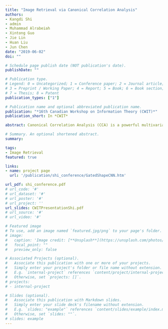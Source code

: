 ```yaml
---
title: "Image Retrieval via Canonical Correlation Analysis"
authors:
- Kangdi Shi
- admin
- Muhammad Alrabeiah
- Xintong Guo
- Jie Lin
- Huan Liu
- Jun Chen
date: "2019-06-02"
doi: ""

# Schedule page publish date (NOT publication's date).
publishDate: ""

# Publication type.
# Legend: 0 = Uncategorized; 1 = Conference paper; 2 = Journal article;
# 3 = Preprint / Working Paper; 4 = Report; 5 = Book; 6 = Book section;
# 7 = Thesis; 8 = Patent
publication_types: ["1"]

# Publication name and optional abbreviated publication name.
publication: "*16th Canadian Workshop on Information Theory (CWIT)*"
publication_short: In *CWIT*

abstract: Canonical Correlation Analysis (CCA) is a powerful multivariate statistical method. It can be used to find, for a given dimension, a projection pair that maximally captures the correlation between two target random vectors. This work introduces a CCA-based approach for image retrieval. It capitalizes on feature maps extracted from a pre-trained Convolutional Neural Network (CNN) and leverages basis vectors identified via CCA, in conjunction with an element-wise selection method based on the Chernoff information, to generate compact transformed image features; the level of similarity between two images is determined by a hypothesis test regarding the joint distribution of transformed feature pair. The proposed approach is benchmarked against two popular statistical analysis methods, Linear Discriminant Analysis (LDA) and Principal Component Analysis with whitening (PCAw). The CCA approach is shown to achieve competitive retrieval performances on popular datasets such as Oxford5k and Paris6k.

# Summary. An optional shortened abstract.
summary:

tags:
- Image Retrieval
featured: true

links:
- name: project page
  url: '/publication/shi_conference/GatedShapeCNN.htm'

url_pdf: shi_conference.pdf
# url_code: '#'
# url_dataset: '#'
# url_poster: '#'
# url_project: ''
url_slides: CWITPresentationShi.pdf
# url_source: '#'
# url_video: '#'

# Featured image
# To use, add an image named `featured.jpg/png` to your page's folder. 
# image:
#   caption: 'Image credit: [**Unsplash**](https://unsplash.com/photos/pLCdAaMFLTE)'
#   focal_point: ""
#   preview_only: false

# Associated Projects (optional).
#   Associate this publication with one or more of your projects.
#   Simply enter your project's folder or file name without extension.
#   E.g. `internal-project` references `content/project/internal-project/index.md`.
#   Otherwise, set `projects: []`.
# projects:
# - internal-project

# Slides (optional).
#   Associate this publication with Markdown slides.
#   Simply enter your slide deck's filename without extension.
#   E.g. `slides: "example"` references `content/slides/example/index.md`.
#   Otherwise, set `slides: ""`.
# slides: example
---
```


<!-- {{% alert note %}}
Click the *Cite* button above to demo the feature to enable visitors to import publication metadata into their reference management software.
{{% /alert %}}

{{% alert note %}}
Click the *Slides* button above to demo Academic's Markdown slides feature.
{{% /alert %}} -->

<!-- Supplementary notes can be added here, including [code and math](https://sourcethemes.com/academic/docs/writing-markdown-latex/). -->

